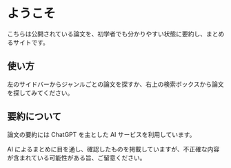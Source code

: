 # ようこそ
こちらは公開されている論文を、初学者でも分かりやすい状態に要約し、まとめるサイトです。

## 使い方
左のサイドバーからジャンルごとの論文を探すか、右上の検索ボックスから論文を探してみてください。

## 要約について
論文の要約には ChatGPT を主とした AI サービスを利用しています。

AI によるまとめに目を通し、確認したものを掲載していますが、不正確な内容が含まれている可能性がある旨、ご留意ください。
